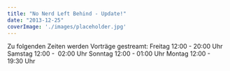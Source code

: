 ```yaml
---
title: "No Nerd Left Behind - Update!"
date: "2013-12-25"
coverImage: './images/placeholder.jpg'
---
```


Zu folgenden Zeiten werden Vorträge gestreamt: Freitag 12:00 - 20:00 Uhr Samstag 12:00 -  02:00 Uhr Sonntag 12:00 - 01:00 Uhr Montag 12:00 - 19:30 Uhr
